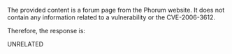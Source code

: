 The provided content is a forum page from the Phorum website. It does not contain any information related to a vulnerability or the CVE-2006-3612.

Therefore, the response is:

UNRELATED